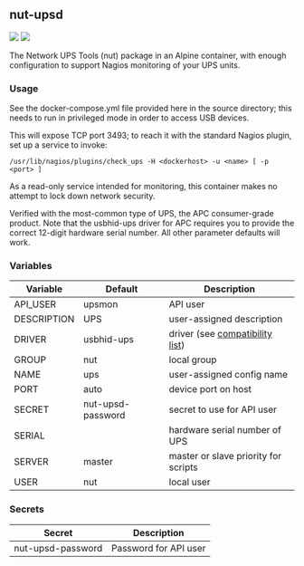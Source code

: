 ## nut-upsd
[![](https://images.microbadger.com/badges/version/instantlinux/nut-upsd.svg)](https://microbadger.com/images/instantlinux/nut-upsd "Version badge") [![](https://images.microbadger.com/badges/image/instantlinux/nut-upsd.svg)](https://microbadger.com/images/instantlinux/nut-upsd "Image badge")

The Network UPS Tools (nut) package in an Alpine container, with enough configuration to support Nagios monitoring of your UPS units.

### Usage

See the docker-compose.yml file provided here in the source directory; this needs to run in privileged mode in order to access USB devices.

This will expose TCP port 3493; to reach it with the standard Nagios plugin, set up a service to invoke:

```
/usr/lib/nagios/plugins/check_ups -H <dockerhost> -u <name> [ -p <port> ]
```

As a read-only service intended for monitoring, this container makes no attempt to lock down network security.

Verified with the most-common type of UPS, the APC consumer-grade product. Note that the usbhid-ups driver for APC requires you to provide the correct 12-digit hardware serial number. All other parameter defaults will work.

### Variables

Variable | Default | Description |
-------- | ------- | ----------- |
API_USER | upsmon| API user
DESCRIPTION | UPS | user-assigned description
DRIVER | usbhid-ups | driver (see [compatibility list](http://networkupstools.org/stable-hcl.html))
GROUP | nut | local group
NAME | ups | user-assigned config name
PORT | auto | device port on host
SECRET | nut-upsd-password | secret to use for API user
SERIAL | | hardware serial number of UPS
SERVER | master | master or slave priority for scripts
USER | nut | local user

### Secrets

| Secret | Description |
| ------ | ----------- |
| nut-upsd-password | Password for API user |
